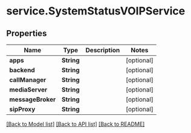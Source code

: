 # service.SystemStatusVOIPService

## Properties
Name | Type | Description | Notes
------------ | ------------- | ------------- | -------------
**apps** | **String** |  | [optional] 
**backend** | **String** |  | [optional] 
**callManager** | **String** |  | [optional] 
**mediaServer** | **String** |  | [optional] 
**messageBroker** | **String** |  | [optional] 
**sipProxy** | **String** |  | [optional] 

[[Back to Model list]](../README.md#documentation-for-models) [[Back to API list]](../README.md#documentation-for-api-endpoints) [[Back to README]](../README.md)


